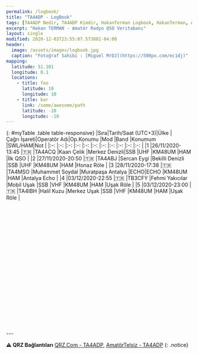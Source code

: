 ```yaml
---
permalink: /logbook/
title: "TA4ADP - LogBook"
tags: [TA4ADP Nedir, TA4ADP Kimdir, HakanTerman Logbook, HakanTerman, Amatör Telsizcilikte TA4ADP kime aittir, Hakan TERMAN kimdir, Hakan TERMAN telsiz]
excerpt: "Hakan TERMAN - Amatör Radyo QSO Veritabanı"
layout: single
modified: 2020-12-03T23:55:07.573882-04:00
header:
  image: /assets/images/logbook.jpg
  caption: "Fotoğraf Sahibi : [Miguel MrDJ](https://500px.com/ec1dj)"
mapping:
  latitude: 51.101
  longitude: 0.1
  locations:
    - title: foo
      latitude: 10
      longitude: 10
    - title: bar
      link: /some/awesome/path
      latitude: -10
      longitude: -10
---
```

{: #myTable .table table-responsive}
|Sıra|Tarih/Saat&nbsp;(UTC+3)|Ülke  |Çağrı&nbsp;İşareti|Operatör&nbsp;Adı|Op.Konumu          |Mod |Band |Konumum |SWL/HAM|Not           |
|:-: |:-:                    |:-:   |:-:               |:-:              |:-:                |:-: |:-:  |:-:     |:-:    |:-:           |
|1   |26/11/2020-13:45       |:tr:  |TA4ACQ            |Kaan Çelik       |Merkez&nbsp;Denizli|SSB |UHF  |KM48UM  |HAM    |İlk&nbsp;QSO  |
|2   |27/11/2020-20:50       |:tr:  |TA4ABJ            |Sercan Eygi      |Bekilli Denizli    |SSB |UHF  |KM48UM  |HAM    |Honaz Röle    |
|3   |28/11/2020-17:38       |:tr:  |TA4MSO            |Muhammet Soydal  |Muratpaşa Antalya  |ECHO|ECHO |KM48UM  |HAM    |Antalya Echo  |
|4   |03/12/2020-22:55       |:tr:  |TB3CFY            |Fehmi Yakıcılar  |Mobil Uşak         |SSB |VHF  |KM48UM  |HAM    |Uşak Röle     |
|5   |03/12/2020-23:00       |:tr:  |TA4IBH            |Halil Kuzu       |Merkez Uşak        |SSB |VHF  |KM48UM  |HAM    |Uşak Röle     |


<script src="/assets/leaflet/L.Maidenhead.js"></script>
<script src="/assets/leaflet/leafembed.js"></script>
<script type="text/javascript">
jQuery(document).ready(function ($) {
    $('#myTable').tooltip()
  });
    var q_lat = 39.30000;
    var q_lng = 36.00000;
    var q_loc = 'https://hakanterman.com/assets/leaflet/noktalar.json';
    var q_zoom = 5;
  $(document).ready(function(){
                    var grid = "No";
                    initmap(grid);
  });
</script>
<div id="map" class="map map-home" style="height: 300px; width: 910px; margin-top: 50px"></div>
---

**:warning: QRZ Bağlantıları** [QRZ.Com - TA4ADP](https://www.qrz.com/db/TA4ADP), [AmatörTelsiz - TA4ADP](https://qrz.amatortelsiz.com.tr/profil/TA4ADP)
{: .notice}
